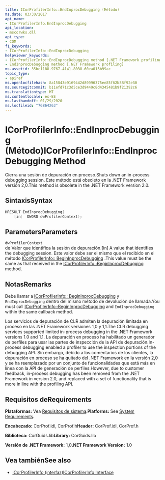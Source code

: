 ```yaml
---
title: ICorProfilerInfo::EndInprocDebugging (Método)
ms.date: 03/30/2017
api_name:
- ICorProfilerInfo.EndInprocDebugging
api_location:
- mscorwks.dll
api_type:
- COM
f1_keywords:
- ICorProfilerInfo::EndInprocDebugging
helpviewer_keywords:
- ICorProfilerInfo::EndInprocDebugging method [.NET Framework profiling]
- EndInprocDebugging method [.NET Framework profiling]
ms.assetid: 35bc1188-9767-4141-8038-60ea015b99ac
topic_type:
- apiref
ms.openlocfilehash: 8a15843e9169442d89996375ee85f62b38f92e30
ms.sourcegitcommit: b11efd71c3d5ce3d9449c8d4345481b9f21392c6
ms.translationtype: MT
ms.contentlocale: es-ES
ms.lasthandoff: 01/29/2020
ms.locfileid: "76864263"
---
```

# <a name="icorprofilerinfoendinprocdebugging-method"></a><span data-ttu-id="b6fe5-102">ICorProfilerInfo::EndInprocDebugging (Método)</span><span class="sxs-lookup"><span data-stu-id="b6fe5-102">ICorProfilerInfo::EndInprocDebugging Method</span></span>
<span data-ttu-id="b6fe5-103">Cierra una sesión de depuración en proceso.</span><span class="sxs-lookup"><span data-stu-id="b6fe5-103">Shuts down an in-process debugging session.</span></span> <span data-ttu-id="b6fe5-104">Este método está obsoleto en la .NET Framework versión 2,0.</span><span class="sxs-lookup"><span data-stu-id="b6fe5-104">This method is obsolete in the .NET Framework version 2.0.</span></span>  
  
## <a name="syntax"></a><span data-ttu-id="b6fe5-105">Sintaxis</span><span class="sxs-lookup"><span data-stu-id="b6fe5-105">Syntax</span></span>  
  
```cpp  
HRESULT EndInprocDebugging(  
    [in]  DWORD dwProfilerContext);  
```  
  
## <a name="parameters"></a><span data-ttu-id="b6fe5-106">Parameters</span><span class="sxs-lookup"><span data-stu-id="b6fe5-106">Parameters</span></span>  
 `dwProfilerContext`  
 <span data-ttu-id="b6fe5-107">de Valor que identifica la sesión de depuración.</span><span class="sxs-lookup"><span data-stu-id="b6fe5-107">[in] A value that identifies the debugging session.</span></span> <span data-ttu-id="b6fe5-108">Este valor debe ser el mismo que el recibido en el método [ICorProfilerInfo:: BeginInprocDebugging](icorprofilerinfo-begininprocdebugging-method.md) .</span><span class="sxs-lookup"><span data-stu-id="b6fe5-108">This value must be the same as that received in the [ICorProfilerInfo::BeginInprocDebugging](icorprofilerinfo-begininprocdebugging-method.md) method.</span></span>  
  
## <a name="remarks"></a><span data-ttu-id="b6fe5-109">Notas</span><span class="sxs-lookup"><span data-stu-id="b6fe5-109">Remarks</span></span>  
 <span data-ttu-id="b6fe5-110">Debe llamar a [ICorProfilerInfo:: BeginInprocDebugging](icorprofilerinfo-begininprocdebugging-method.md) y `EndInprocDebugging` dentro del mismo método de devolución de llamada.</span><span class="sxs-lookup"><span data-stu-id="b6fe5-110">You must call [ICorProfilerInfo::BeginInprocDebugging](icorprofilerinfo-begininprocdebugging-method.md) and `EndInprocDebugging` within the same callback method.</span></span>  
  
 <span data-ttu-id="b6fe5-111">Los servicios de depuración de CLR admiten la depuración limitada en proceso en las .NET Framework versiones 1,0 y 1,1.</span><span class="sxs-lookup"><span data-stu-id="b6fe5-111">The CLR debugging services supported limited in-process debugging in the .NET Framework versions 1.0 and 1.1.</span></span> <span data-ttu-id="b6fe5-112">La depuración en proceso ha habilitado un generador de perfiles para usar las partes de inspección de la API de depuración.</span><span class="sxs-lookup"><span data-stu-id="b6fe5-112">In-process debugging enabled a profiler to use the inspection portions of the debugging API.</span></span> <span data-ttu-id="b6fe5-113">Sin embargo, debido a los comentarios de los clientes, la depuración en proceso se ha quitado del .NET Framework en la versión 2,0 y se ha reemplazado por un conjunto de funcionalidades que está más en línea con la API de generación de perfiles.</span><span class="sxs-lookup"><span data-stu-id="b6fe5-113">However, due to customer feedback, in-process debugging has been removed from the .NET Framework in version 2.0, and replaced with a set of functionality that is more in line with the profiling API.</span></span>  
  
## <a name="requirements"></a><span data-ttu-id="b6fe5-114">Requisitos de</span><span class="sxs-lookup"><span data-stu-id="b6fe5-114">Requirements</span></span>  
 <span data-ttu-id="b6fe5-115">**Plataformas:** Vea [Requisitos de sistema](../../../../docs/framework/get-started/system-requirements.md).</span><span class="sxs-lookup"><span data-stu-id="b6fe5-115">**Platforms:** See [System Requirements](../../../../docs/framework/get-started/system-requirements.md).</span></span>  
  
 <span data-ttu-id="b6fe5-116">**Encabezado:** CorProf.idl, CorProf.h</span><span class="sxs-lookup"><span data-stu-id="b6fe5-116">**Header:** CorProf.idl, CorProf.h</span></span>  
  
 <span data-ttu-id="b6fe5-117">**Biblioteca:** CorGuids.lib</span><span class="sxs-lookup"><span data-stu-id="b6fe5-117">**Library:** CorGuids.lib</span></span>  
  
 <span data-ttu-id="b6fe5-118">**Versión de .NET Framework:** 1,0</span><span class="sxs-lookup"><span data-stu-id="b6fe5-118">**.NET Framework Version:** 1.0</span></span>  
  
## <a name="see-also"></a><span data-ttu-id="b6fe5-119">Vea también</span><span class="sxs-lookup"><span data-stu-id="b6fe5-119">See also</span></span>

- [<span data-ttu-id="b6fe5-120">ICorProfilerInfo (interfaz)</span><span class="sxs-lookup"><span data-stu-id="b6fe5-120">ICorProfilerInfo Interface</span></span>](icorprofilerinfo-interface.md)
